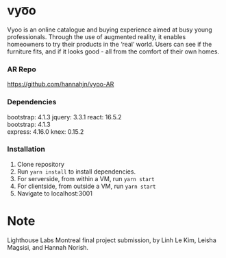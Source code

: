 # vyo͞o
Vyoo is an online catalogue and buying experience aimed at busy young professionals. Through the use of augmented reality, it enables homeowners to try their products in the ‘real’ world. Users can see if the furniture fits, and if it looks good - all from the comfort of their own homes.

### AR Repo
https://github.com/hannahjn/vyoo-AR

### Dependencies 
bootstrap: 4.1.3 
jquery: 3.3.1
react: 16.5.2  
bootstrap: 4.1.3  
express: 4.16.0
knex: 0.15.2
  
### Installation
1. Clone repository
2. Run `yarn install` to install dependencies. 
3. For serverside, from within a VM, run `yarn start`
4. For clientside, from outside a VM, run `yarn start`
5. Navigate to localhost:3001
  
# Note
Lighthouse Labs Montreal final project submission, by Linh Le Kim, Leisha Magsisi, and Hannah Norish.
  
  
  
  
